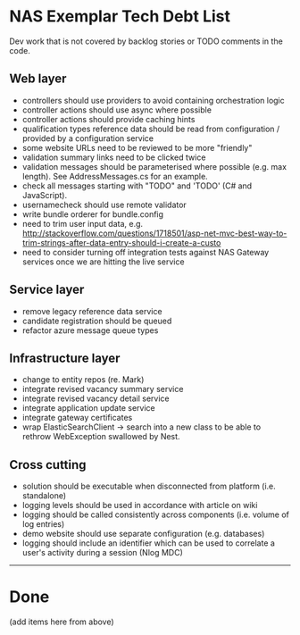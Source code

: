 # NAS Exemplar Tech Debt List #

Dev work that is not covered by backlog stories or TODO comments in the code. 

## Web layer ##

- controllers should use providers to avoid containing orchestration logic
- controller actions should use async where possible
- controller actions should provide caching hints
- qualification types reference data should be read from configuration / provided by a configuration service
- some website URLs need to be reviewed to be more "friendly"
- validation summary links need to be clicked twice
- validation messages should be parameterised where possible (e.g. max length). See AddressMessages.cs for an example.
- check all messages starting with "TODO" and 'TODO' (C# and JavaScript).
- usernamecheck should use remote validator
- write bundle orderer for bundle.config
- need to trim user input data, e.g. http://stackoverflow.com/questions/1718501/asp-net-mvc-best-way-to-trim-strings-after-data-entry-should-i-create-a-custo
- need to consider turning off integration tests against NAS Gateway services once we are hitting the live service

## Service layer ##

- remove legacy reference data service
- candidate registration should be queued
- refactor azure message queue types

## Infrastructure layer ##

- change to entity repos (re. Mark)
- integrate revised vacancy summary service
- integrate revised vacancy detail service
- integrate application update service
- integrate gateway certificates
- wrap ElasticSearchClient -> search into a new class to be able to rethrow WebException swallowed by Nest.

## Cross cutting ##

- solution should be executable when disconnected from platform (i.e. standalone)
- logging levels should be used in accordance with article on wiki
- logging should be called consistently across components (i.e. volume of log entries)
- demo website should use separate configuration (e.g. databases)
- logging should include an identifier which can be used to correlate a user's activity during a session (Nlog MDC)

----------

# Done #

(add items here from above)
